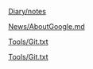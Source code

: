 [Diary/notes](/Diary/notes.md)

[News/AboutGoogle.md](/News/AboutGoogle.md)

[Tools/Git.txt](/Tools/Git.txt)

[Tools/Git.txt](/Tools/Git.txt)
